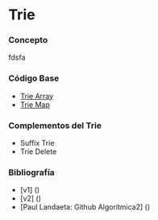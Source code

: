 # Trie

### Concepto 
fdsfa

### Código Base
- [Trie Array](https://github.com/PabloAcker/Algoritmica/blob/main/Cap1%20Estructura%20de%20Datos/Trie/trieArray.cpp)
- [Trie Map]()

### Complementos del Trie
- Suffix Trie
- Trie Delete

### Bibliografía
- [v1] ()
- [v2] ()
- [Paul Landaeta: Github Algorítmica2] ()
